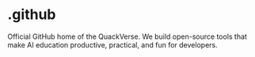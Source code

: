 # .github
Official GitHub home of the QuackVerse. We build open-source tools that make AI education productive, practical, and fun for developers.
